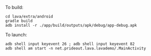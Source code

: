 To build:

```
cd lava/extra/android
gradle build
adb install -r ./app/build/outputs/apk/debug/app-debug.apk
```

To launch:
```
adb shell input keyevent 26 ; adb shell input keyevent 82
adb shell am start -n net.prideout.lava.lavademo/.MainActivity
```
